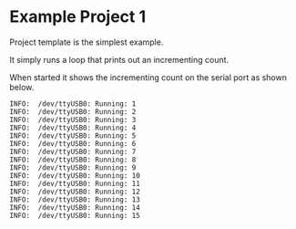 # Example Project 1

Project template is the simplest example.

It simply runs a loop that prints out an incrementing count.

When started it shows the incrementing count on the serial port as shown below.

```
INFO:  /dev/ttyUSB0: Running: 1
INFO:  /dev/ttyUSB0: Running: 2
INFO:  /dev/ttyUSB0: Running: 3
INFO:  /dev/ttyUSB0: Running: 4
INFO:  /dev/ttyUSB0: Running: 5
INFO:  /dev/ttyUSB0: Running: 6
INFO:  /dev/ttyUSB0: Running: 7
INFO:  /dev/ttyUSB0: Running: 8
INFO:  /dev/ttyUSB0: Running: 9
INFO:  /dev/ttyUSB0: Running: 10
INFO:  /dev/ttyUSB0: Running: 11
INFO:  /dev/ttyUSB0: Running: 12
INFO:  /dev/ttyUSB0: Running: 13
INFO:  /dev/ttyUSB0: Running: 14
INFO:  /dev/ttyUSB0: Running: 15
```
